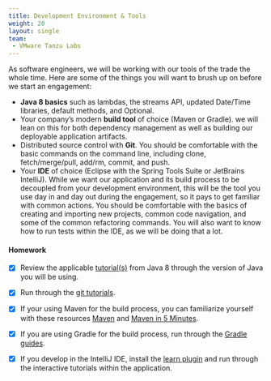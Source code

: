 ```yaml
---
title: Development Environment & Tools
weight: 20
layout: single
team:
 - VMware Tanzu Labs
---
```


As software engineers, we will be working with our tools of the trade the whole time. Here are some of the things you will want to brush up on before we start an engagement:

* **Java 8 basics** such as lambdas, the streams API, updated Date/Time libraries, default methods, and Optional.
* Your company’s modern **build tool** of choice (Maven or Gradle). we will lean on this for both dependency management as well as building our deployable application artifacts.
* Distributed source control with **Git**. You should be comfortable with the basic commands on the command line, including clone, fetch/merge/pull, add/rm, commit, and push.
* Your **IDE** of choice (Eclipse with the Spring Tools Suite or JetBrains IntelliJ). While we want our application and its build process to be decoupled from your development environment, this will be the tool you use day in and day out during the engagement, so it pays to get familiar with common actions. You should be comfortable with the basics of creating and importing new projects, common code navigation, and some of the common refactoring commands. You will also want to know how to run tests within the IDE, as we will be doing that a lot.


#### Homework

- [x] Review the applicable [tutorial(s)](https://howtodoinjava.com/) from Java 8 through the version of Java you will be using.
- [x] Run through the [git tutorials](https://www.atlassian.com/git/tutorials).
- [x] If your using Maven for the build process, you can familiarize yourself with these resources [Maven](https://www.baeldung.com/maven) and [Maven in 5 Minutes](https://maven.apache.org/guides/getting-started/maven-in-five-minutes.html).
- [x] If you are using Gradle for the build process, run through the [Gradle guides](https://gradle.org/guides).
- [x] If you develop in the IntelliJ IDE, install the [learn plugin](https://plugins.jetbrains.com/plugin/8554-ide-features-trainer) and run through the interactive tutorials within the application.

